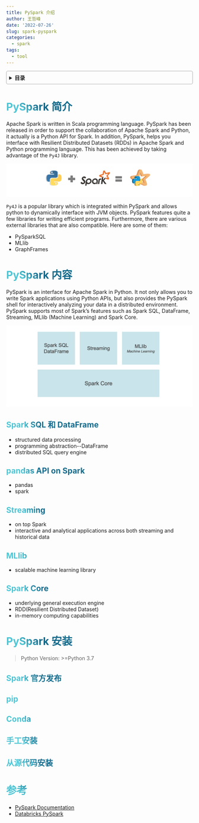 ```yaml
---
title: PySpark 介绍
author: 王哲峰
date: '2022-07-26'
slug: spark-pyspark
categories:
  - spark
tags:
  - tool
---
```


<style>
h1 {
    background-color: #2B90B6;
    background-image: linear-gradient(45deg, #4EC5D4 10%, #146b8c 20%);
    background-size: 100%;
    -webkit-background-clip: text;
    -moz-background-clip: text;
    -webkit-text-fill-color: transparent;
    -moz-text-fill-color: transparent;
}
h2 {
    background-color: #2B90B6;
    background-image: linear-gradient(45deg, #4EC5D4 10%, #146b8c 20%);
    background-size: 100%;
    -webkit-background-clip: text;
    -moz-background-clip: text;
    -webkit-text-fill-color: transparent;
    -moz-text-fill-color: transparent;
}
h3 {
    background-color: #2B90B6;
    background-image: linear-gradient(45deg, #4EC5D4 10%, #146b8c 20%);
    background-size: 100%;
    -webkit-background-clip: text;
    -moz-background-clip: text;
    -webkit-text-fill-color: transparent;
    -moz-text-fill-color: transparent;
}
details {
    border: 1px solid #aaa;
    border-radius: 4px;
    padding: .5em .5em 0;
}
summary {
    font-weight: bold;
    margin: -.5em -.5em 0;
    padding: .5em;
}
details[open] {
    padding: .5em;
}
details[open] summary {
    border-bottom: 1px solid #aaa;
    margin-bottom: .5em;
}
</style>

<details><summary>目录</summary><p>

- [PySpark 简介](#pyspark-简介)
- [PySpark 内容](#pyspark-内容)
  - [Spark SQL 和 DataFrame](#spark-sql-和-dataframe)
  - [pandas API on Spark](#pandas-api-on-spark)
  - [Streaming](#streaming)
  - [MLlib](#mllib)
  - [Spark Core](#spark-core)
- [PySpark 安装](#pyspark-安装)
  - [Spark 官方发布](#spark-官方发布)
  - [pip](#pip)
  - [Conda](#conda)
  - [手工安装](#手工安装)
  - [从源代码安装](#从源代码安装)
- [参考](#参考)
</p></details><p></p>

# PySpark 简介

Apache Spark is written in Scala programming language. 
PySpark has been released in order to support the collaboration of Apache Spark and Python, 
it actually is a Python API for Spark. In addition, PySpark, 
helps you interface with Resilient Distributed Datasets (RDDs) in Apache Spark and Python programming language. 
This has been achieved by taking advantage of the `Py4J` library.

![img](images/pyspark_logo.png)

`Py4J` is a popular library which is integrated within PySpark and allows python to dynamically interface with JVM objects. PySpark features quite a few libraries for writing efficient programs. 
Furthermore, there are various external libraries that are also compatible. Here are some of them:

* PySparkSQL
* MLlib
* GraphFrames

# PySpark 内容

PySpark is an interface for Apache Spark in Python. 
It not only allows you to write Spark applications using Python APIs, 
but also provides the PySpark shell for interactively analyzing your data in a distributed environment. 
PySpark supports most of Spark’s features such as Spark SQL, DataFrame, 
Streaming, MLlib (Machine Learning) and Spark Core.

![pyspark](images/pyspark.png)

## Spark SQL 和 DataFrame

* structured data processing
* programming abstraction--DataFrame
* distributed SQL query engine

## pandas API on Spark

* pandas
* spark

## Streaming

* on top Spark
* interactive and analytical applications across both streaming and historical data

## MLlib

* scalable machine learning library

## Spark Core

* underlying general execution engine
* RDD(Resilient Distributed Dataset)
* in-memory computing capabilities

# PySpark 安装

> Python Version: >=Python 3.7

## Spark 官方发布


## pip





## Conda

## 手工安装



## 从源代码安装


# 参考

* [PySpark Documentation](https://spark.apache.org/docs/latest/api/python/)
* [Databricks PySpark](https://www.databricks.com/glossary/pyspark)

